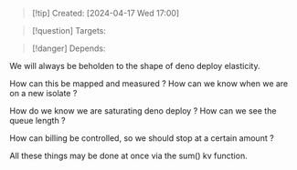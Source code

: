 
>[!tip] Created: [2024-04-17 Wed 17:00]

>[!question] Targets: 

>[!danger] Depends: 

We will always be beholden to the shape of deno deploy elasticity.

How can this be mapped and measured ?
How can we know when we are on a new isolate ?

How do we know we are saturating deno deploy ?  How can we see the queue length ?

How can billing be controlled, so we should stop at a certain amount ?

All these things may be done at once via the sum() kv function.






